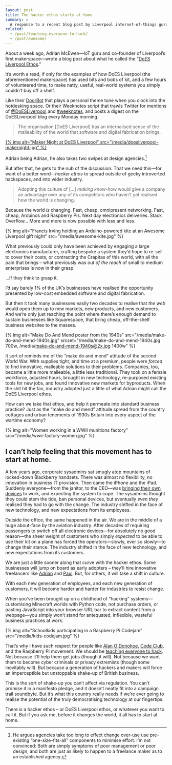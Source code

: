 ```yaml
---
layout: post
title: The hacker ethos starts at home
summary: >
  A response to a recent blog post by Liverpool internet-of-things guru Adrian McEwan, about the importance of the hacker mindset, and how we can get it into the business world.
related:
  - /post/teaching-everyone-to-hack/
  - /post/awesome/
---
```


About a week ago, Adrian McEwen—IoT guru and co-founder of Liverpool’s first makerspace—wrote a blog post about what he called the “[DoES Liverpool Ethos](http://www.mcqn.net/mcfilter/archives/thinking/spreading_the_does_liverpool_ethos.html).”

It’s worth a read, if only for the examples of how DoES Liverpool (the aforementioned makerspace) has used bits and bobs of kit, and a few hours of volunteered time, to make natty, useful, real-world systems you simply couldn’t buy off a shelf.

Like their [DoorBot](http://wiki.doesliverpool.com/DoorBot) that plays a personal theme tune when you clock into the hotdesking space. Or their Weeknotes script that trawls Twitter for mentions of [@DoESLiverpool](https://twitter.com/search?q=%40doesliverpool) and [#weeknotes](https://twitter.com/search?q=%23weeknotes), and posts a digest on the DoESLiverpool blog every Monday morning.

> The organisation [DoES Liverpool] has an internalised sense of the malleability of the world that software and digital fabrication brings.


[{% img alt="Maker Night at DoES Liverpool" src="/media/doesliverpool-makernight.jpg" %}](https://www.flickr.com/photos/doesliverpool/8577823002)

Adrian being Adrian, he also takes two swipes at design agencies.[^1]

But after that, he gets to the nub of the discussion: That we need this—for want of a better word—*hacker ethos* to spread outside of geeky introverted hackspaces, and into wider industry.

[^1]: He argues agencies take too long to effect change over-use use pre-existing “one-size-fits-all” components to minimise effort. I’m not convinced: Both are simply symptoms of poor management or poor design, and both are just as likely to happen to a freelance maker as to an established agency.

> Adopting this culture of […] *making know-how* would give a company an advantage over any of its competitors who haven't yet realised how the world is changing.

Because the world *is* changing. Fast, cheap, omnipresent networking. Fast, cheap, Arduinos and Raspberry Pis. Next day electronics deliveries. Stack Overflow… More and more is now possible with less and less.

{% img alt="Francis Irving holding an Arduino-powered kite at an Awesome Liverpool gift night" src="/media/awesome-kite.jpg" %}

What previously could only have been achieved by engaging a large electronics manufacturer, crafting bespoke a system they’d hope to re-sell to cover their costs, or contracting the Crapitas of this world, with all the pain that brings – what previously was *out of the reach* of small to medium enterprises is now in their grasp.

…If they think to grasp it.

I’d say barely 1% of the UK’s businesses have realised the opportunity presented by low-cost embedded software and digital fabrication.

But then it took many businesses easily two decades to realise that *the web* would open them up to new markets, new products, and new customers. And we’re only just reaching the point where there’s enough demand to sustain businesses like Squarespace, that bring cheap, off-the-shelf business websites to the masses.

{% img alt="Make Do And Mend poster from the 1940s" src="/media/make-do-and-mend-1940s.jpg" srcset="/media/make-do-and-mend-1940s.jpg 700w, /media/make-do-and-mend-1940s@2x.jpg 1400w" %}

It sort of reminds me of the “make do and mend” attitude of the second World War. With supplies tight, and time at a premium, people were *forced* to find innovative, malleable solutions to their problems. Companies, too, became a little more malleable, a little less traditional. They took on a female workforce, adjusted hours, brought in new technology, re-purposed existing tools for new jobs, and found innovative new markets for byproducts. When the shit hit the fan, industry adopted just a little of what Adrian might call the DoES Liverpool ethos.

How can we take that ethos, and help it permeate into standard business practice? Just as the “make do and mend” attitude spread from the country cottages and urban tenements of 1930s Britain into every aspect of the wartime economy?

{% img alt="Women working in a WWII munitions factory" src="/media/wwii-factory-women.jpg" %}

## I can’t help feeling that this movement has to start at home.

A few years ago, corporate sysadmins sat smugly atop mountains of locked-down Blackberry handsets. There was almost no flexibility, no innovation in business IT provision. Then came the iPhone and the iPad. Suddenly everyone—from the janitor, to the CEO—was [bringing their own devices](https://en.wikipedia.org/wiki/Bring_your_own_device) to work, and expecting the system to cope. The sysadmins thought they could stem the tide, ban personal devices, but eventually *even they* realised they had to go with the change. The industry shifted in the face of new technology, and new expectations from its employees.

Outside the office, the same happened in the air. We are in the middle of a huge about-face by the aviation industry. After decades of requiring passengers to switch off all electronic devices—for absolutely no good reason—the sheer weight of customers who simply *expected* to be able to use their kit on a plane has forced the operators—slowly, ever so slowly—to change their stance. The industry shifted in the face of new technology, and new expectations from its customers.

We are just a little sooner along that curve with the hacker ethos. Some businesses will jump on board as early adopters – they’ll hire innovative freelancers like [Adrian](http://mcqn.com) and [Paul](https://paulfurley.com). But, for others, it will take a shift in culture.

With each new generation of employees, and each new generation of customers, it will become harder and harder for industries to resist change.

When you’ve been brought up on a childhood of “hacking” systems—customising Minecraft worlds with Python code, not purchase orders, or pasting JavaScript into your browser URL bar to extract content from a webpage—you simply won’t stand for antequated, inflexible, wasteful business practices at work.

{% img alt="Schoolkids participating in a Raspberry Pi Codejam" src="/media/kids-codejam.jpg" %}

That’s why I have such respect for people like [Alan O'Donohoe](http://about.me/AlanODonohoe), [Code Club](https://www.codeclub.org.uk), and the Raspberry Pi movement. We should be [teaching everyone to hack](/post/teaching-everyone-to-hack). Not because it’ll help them get jobs (though it will). Not because we want them to become cyber criminals or privacy extremists (though some inevitably will). But because a generation of hackers and makers will force an imperceptible but unstoppable shake-up of British business.

This is the sort of shake-up you can’t affect via regulation. You can’t promise it in a manifesto pledge, and it doesn’t neatly fit into a campaign trail soundbyte. But it’s what this country really needs if we’re ever going to realise the potential of the truly democratising technology at our fingertips.

There *is* a hacker ethos – or DoES Liverpool ethos, or whatever you want to call it. But if you ask me, before it changes the world, it all has to start at home.
